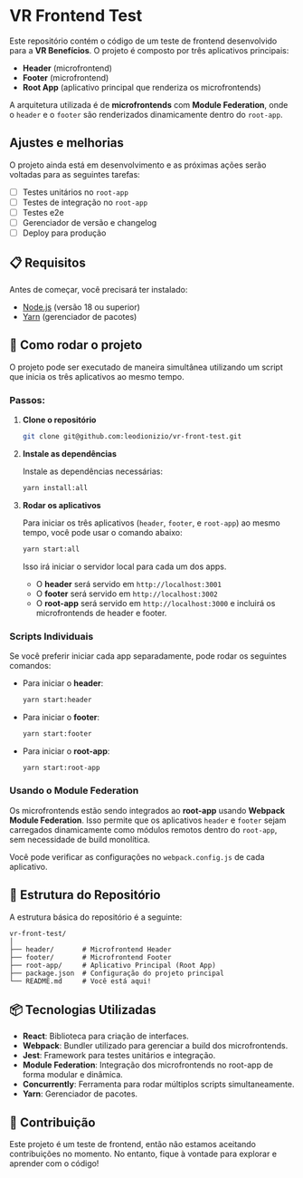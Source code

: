 # VR Frontend Test

Este repositório contém o código de um teste de frontend desenvolvido para a **VR Benefícios**. O projeto é composto por três aplicativos principais:

- **Header** (microfrontend)
- **Footer** (microfrontend)
- **Root App** (aplicativo principal que renderiza os microfrontends)

A arquitetura utilizada é de **microfrontends** com **Module Federation**, onde o `header` e o `footer` são renderizados dinamicamente dentro do `root-app`.

## Ajustes e melhorias

O projeto ainda está em desenvolvimento e as próximas ações serão voltadas para as seguintes tarefas:

- [ ] Testes unitários no `root-app`
- [ ] Testes de integração no `root-app`
- [ ] Testes e2e
- [ ] Gerenciador de versão e changelog
- [ ] Deploy para produção

## 📋 Requisitos

Antes de começar, você precisará ter instalado:

- [Node.js](https://nodejs.org/) (versão 18 ou superior)
- [Yarn](https://classic.yarnpkg.com/en/docs/install/) (gerenciador de pacotes)

## 🚀 Como rodar o projeto

O projeto pode ser executado de maneira simultânea utilizando um script que inicia os três aplicativos ao mesmo tempo.

### Passos:

1. **Clone o repositório**

   ```bash
   git clone git@github.com:leodionizio/vr-front-test.git
   ```

2. **Instale as dependências**

   Instale as dependências necessárias:

   ```bash
   yarn install:all
   ```

3. **Rodar os aplicativos**

   Para iniciar os três aplicativos (`header`, `footer`, e `root-app`) ao mesmo tempo, você pode usar o comando abaixo:

   ```bash
   yarn start:all
   ```

   Isso irá iniciar o servidor local para cada um dos apps.

   - O **header** será servido em `http://localhost:3001`
   - O **footer** será servido em `http://localhost:3002`
   - O **root-app** será servido em `http://localhost:3000` e incluirá os microfrontends de header e footer.

### Scripts Individuais

Se você preferir iniciar cada app separadamente, pode rodar os seguintes comandos:

- Para iniciar o **header**:
  
  ```bash
  yarn start:header
  ```

- Para iniciar o **footer**:
  
  ```bash
  yarn start:footer
  ```

- Para iniciar o **root-app**:
  
  ```bash
  yarn start:root-app
  ```

### Usando o Module Federation

Os microfrontends estão sendo integrados ao **root-app** usando **Webpack Module Federation**. Isso permite que os aplicativos `header` e `footer` sejam carregados dinamicamente como módulos remotos dentro do `root-app`, sem necessidade de build monolítica.

Você pode verificar as configurações no `webpack.config.js` de cada aplicativo.

## 📂 Estrutura do Repositório

A estrutura básica do repositório é a seguinte:

```
vr-front-test/
│
├── header/       # Microfrontend Header
├── footer/       # Microfrontend Footer
├── root-app/     # Aplicativo Principal (Root App)
├── package.json  # Configuração do projeto principal
└── README.md     # Você está aqui!
```

## 📦 Tecnologias Utilizadas

- **React**: Biblioteca para criação de interfaces.
- **Webpack**: Bundler utilizado para gerenciar a build dos microfrontends.
- **Jest**: Framework para testes unitários e integração.
- **Module Federation**: Integração dos microfrontends no root-app de forma modular e dinâmica.
- **Concurrently**: Ferramenta para rodar múltiplos scripts simultaneamente.
- **Yarn**: Gerenciador de pacotes.

## 🤝 Contribuição

Este projeto é um teste de frontend, então não estamos aceitando contribuições no momento. No entanto, fique à vontade para explorar e aprender com o código!

